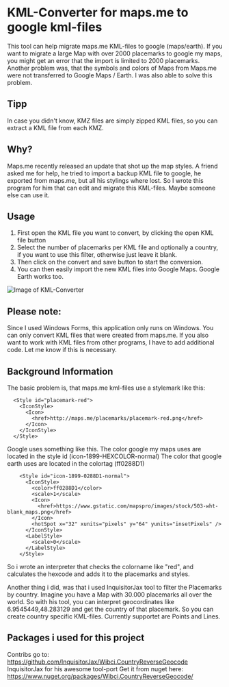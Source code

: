 # KML-Converter for maps.me to google kml-files
This tool can help migrate maps.me KML-files to google (maps/earth). 
If you want to migrate a large Map with over 2000 placemarks to google my maps,
you might get an error that the import is limited to 2000 placemarks. 
Another problem was, that the symbols and colors of Maps from Maps.me were not transferred to Google Maps / Earth. I was also able to solve this problem.

## Tipp
In case you didn't know, KMZ files are simply zipped KML files, so you can extract a KML file from each KMZ.

## Why?
Maps.me recently released an update that shot up the map styles. A friend asked me for help, he tried to import a backup KML file to google, he exported from maps.me, but all his stylings where lost. So I wrote this program for him that can edit and migrate this KML-files. Maybe someone else can use it.


## Usage

1. First open the KML file you want to convert, by clicking the open KML file button
2. Select the number of placemarks per KML file and optionally a country, if you want to use this filter, otherwise just leave it blank.
3. Then click on the convert and save button to start the conversion.
4. You can then easily import the new KML files into Google Maps. Google Earth works too.

![Image of KML-Converter](https://www.frederikm.de/wp-content/uploads/2020/12/MapsPort.png)

## Please note:
Since I used Windows Forms, this application only runs on Windows.
You can only convert KML files that were created from maps.me.
If you also want to work with KML files from other programs, I have to add additional code. 
Let me know if this is necessary.

## Background Information
The basic problem is, that maps.me kml-files use a stylemark like this:
```
  <Style id="placemark-red">
    <IconStyle>
      <Icon>
        <href>http://maps.me/placemarks/placemark-red.png</href>
      </Icon>
    </IconStyle>
  </Style>
```

Google uses something like this.
The color google my maps uses are located in the style id (icon-1899-HEXCOLOR-normal)
The color that google earth uses are located in the colortag (<color>ff0288D1</color>)
```
    <Style id="icon-1899-0288D1-normal">
      <IconStyle>
        <color>ff0288D1</color>
        <scale>1</scale>
        <Icon>
          <href>https://www.gstatic.com/mapspro/images/stock/503-wht-blank_maps.png</href>
        </Icon>
        <hotSpot x="32" xunits="pixels" y="64" yunits="insetPixels" />
      </IconStyle>
      <LabelStyle>
        <scale>0</scale>
      </LabelStyle>
    </Style>
```
So i wrote an interpreter that checks the colorname like "red", and calculates the hexcode and adds it to the placemarks and styles.

Another thing i did, was that i used InquisitorJax tool to filter the Placemarks by country.
Imagine you have a Map with 30.000 placemarks all over the world. So with his tool, you can interpret geocordinates like <coordinates>6.9545449,48.283129</coordinates>
and get the country of that placemark. So you can create country specific KML-files. Currently supportet are Points and Lines.

## Packages i used for this project
Contribs go to: https://github.com/InquisitorJax/Wibci.CountryReverseGeocode InquisitorJax for his awesome tool-port
Get it from nuget here: https://www.nuget.org/packages/Wibci.CountryReverseGeocode/

